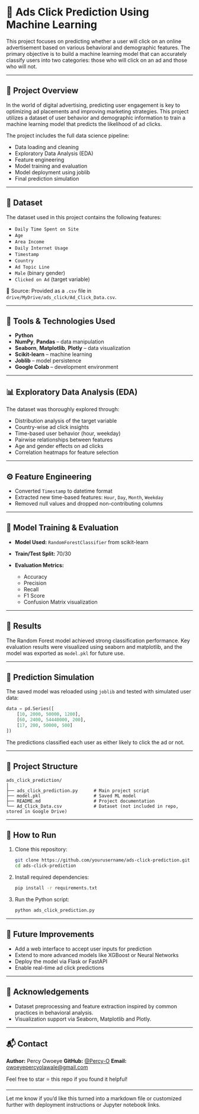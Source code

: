 
# 🧠 Ads Click Prediction Using Machine Learning

This project focuses on predicting whether a user will click on an online advertisement based on various behavioral and demographic features. The primary objective is to build a machine learning model that can accurately classify users into two categories: those who will click on an ad and those who will not.

---

## 📌 Project Overview

In the world of digital advertising, predicting user engagement is key to optimizing ad placements and improving marketing strategies. This project utilizes a dataset of user behavior and demographic information to train a machine learning model that predicts the likelihood of ad clicks.

The project includes the full data science pipeline:

* Data loading and cleaning
* Exploratory Data Analysis (EDA)
* Feature engineering
* Model training and evaluation
* Model deployment using joblib
* Final prediction simulation

---

## 📂 Dataset

The dataset used in this project contains the following features:

* `Daily Time Spent on Site`
* `Age`
* `Area Income`
* `Daily Internet Usage`
* `Timestamp`
* `Country`
* `Ad Topic Line`
* `Male` (binary gender)
* `Clicked on Ad` (target variable)

📝 Source: Provided as a `.csv` file in `drive/MyDrive/ads_click/Ad_Click_Data.csv`.

---

## 🔧 Tools & Technologies Used

* **Python**
* **NumPy**, **Pandas** – data manipulation
* **Seaborn**, **Matplotlib**, **Plotly** – data visualization
* **Scikit-learn** – machine learning
* **Joblib** – model persistence
* **Google Colab** – development environment

---

## 📊 Exploratory Data Analysis (EDA)

The dataset was thoroughly explored through:

* Distribution analysis of the target variable
* Country-wise ad click insights
* Time-based user behavior (hour, weekday)
* Pairwise relationships between features
* Age and gender effects on ad clicks
* Correlation heatmaps for feature selection

---

## ⚙️ Feature Engineering

* Converted `Timestamp` to datetime format
* Extracted new time-based features: `Hour`, `Day`, `Month`, `Weekday`
* Removed null values and dropped non-contributing columns

---

## 🧪 Model Training & Evaluation

* **Model Used:** `RandomForestClassifier` from scikit-learn
* **Train/Test Split:** 70/30
* **Evaluation Metrics:**

  * Accuracy
  * Precision
  * Recall
  * F1 Score
  * Confusion Matrix visualization

---

## 🎯 Results

The Random Forest model achieved strong classification performance. Key evaluation results were visualized using seaborn and matplotlib, and the model was exported as `model.pkl` for future use.

---

## 🔮 Prediction Simulation

The saved model was reloaded using `joblib` and tested with simulated user data:

```python
data = pd.Series([
    [10, 2000, 50000, 1200],
    [60, 2400, 54440000, 200],
    [17, 200, 50000, 500]
])
```

The predictions classified each user as either likely to click the ad or not.

---

## 📁 Project Structure

```
ads_click_prediction/
│
├── ads_click_prediction.py      # Main project script
├── model.pkl                    # Saved ML model
├── README.md                    # Project documentation
└── Ad_Click_Data.csv            # Dataset (not included in repo, stored in Google Drive)
```

---

## 🚀 How to Run

1. Clone this repository:

   ```bash
   git clone https://github.com/yourusername/ads-click-prediction.git
   cd ads-click-prediction
   ```

2. Install required dependencies:

   ```bash
   pip install -r requirements.txt
   ```

3. Run the Python script:

   ```bash
   python ads_click_prediction.py
   ```

---

## 📌 Future Improvements

* Add a web interface to accept user inputs for prediction
* Extend to more advanced models like XGBoost or Neural Networks
* Deploy the model via Flask or FastAPI
* Enable real-time ad click predictions

---

## 🙌 Acknowledgements

* Dataset preprocessing and feature extraction inspired by common practices in behavioral analysis.
* Visualization support via Seaborn, Matplotlib and Plotly.

---

## 📬 Contact

**Author:** Percy Owoeye
**GitHub:** [@Percy-O](https://github.com/percy-o)
**Email:** [owoeyepercyolawale@gmail.com](mailto:owoeyepercyolawale@gmail.com)

Feel free to star ⭐ this repo if you found it helpful!

---

Let me know if you’d like this turned into a markdown file or customized further with deployment instructions or Jupyter notebook links.
